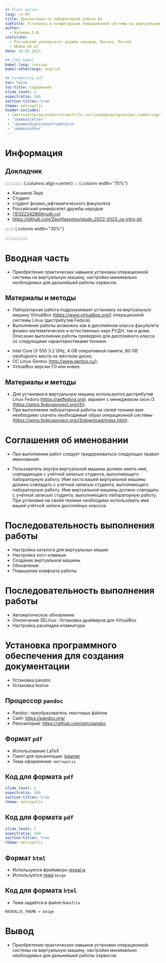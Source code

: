 ```yaml
---
## Front matter
lang: ru-RU
title: Презентация по лабораторной работе №1
subtitle: Установка и конфигурация операционной системы на виртуальную машину
author:
  - Касымов.З.Ф.
institute:
  - Российский университет дружбы народов, Москва, Россия
  - НКАбд-04-22
date: 18.02.2023

## i18n babel
babel-lang: russian
babel-otherlangs: english

## Formatting pdf
toc: false
toc-title: Содержание
slide_level: 2
aspectratio: 169
section-titles: true
theme: metropolis
header-includes:
 - \metroset{progressbar=frametitle,sectionpage=progressbar,numbering=fraction}
 - '\makeatletter'
 - '\beamer@ignorenonframefalse'
 - '\makeatother'
---
```


# Информация

## Докладчик

:::::::::::::: {.columns align=center}
::: {.column width="70%"}

  * Касымов Заур
  * Студент
  * студент физико_мфтематического факультета
  * Российский университет дружбы народов
  * [1032224286@rudn.ru]
  * <https://github.com/ZaurKasymov/study_2022-2023_os-intro.git>

:::
::: {.column width="30%"}



:::
::::::::::::::

# Вводная часть
- Приобретение практических навыков установки операционной системы на виртуальную машину, настройки минимально необходимых для дальнейшей работы сервисов.

## Материалы и методы

- Лабораторная работа подразумевает установку на виртуальную машину VirtualBox (https://www.virtualbox.org/) операционной системы Linux (дистрибутив Fedora).
- Выполнение работы возможно как в дисплейном классе факультета физико-математических и естественных наук РУДН, так и дома. Описание выполнения работы приведено для дисплейного класса со следующими характеристиками техники:
* Intel Core i3-550 3.2 GHz, 4 GB оперативной памяти, 80 GB свободного места на жёстком диске;
* ОС Linux Gentoo (http://www.gentoo.ru/);
* VirtualBox версии 7.0 или новее.

## Материалы и методы

- Для установки в виртуальную машину используется дистрибутив Linux Fedora (https://getfedora.org), вариант с менеджером окон i3 (https://spins.fedoraproject.org/i3/).
- При выполнении лабораторной работы на своей технике вам необходимо скачать необходимый образ операционной системы (https://spins.fedoraproject.org/i3/download/index.html).

# Соглашения об именовании
- При выполнении работ следует придерживаться следующих правил именования:

- Пользователь внутри виртуальной машины должен иметь имя, совпадающее с учётной записью студента, выполняющего лабораторную работу.
    Имя хоста вашей виртуальной машины должно совпадать с учётной записью студента, выполняющего лабораторную работу.
    Имя виртуальной машины должно совпадать с учётной записью студента, выполняющего лабораторную работу.
    При установке на своей технике необходимо использовать имя вашей учётной записи дисплейных классов. 
    
# Последовательность выполнения работы 

- Настройка каталога для виртуальных машин
- Настройка хост-клавиши
- Создание виртуальной машины
- Обновления
- Повышение комфорта работы

# Последовательность выполнения работы 
- Автоматическое обновление
- Отключение SELinux
-Установка драйверов для VirtualBox
- Настройка раскладки клавиатуры

# Установка программного обеспечения для создания документации
- Установка pandoc
- Установка texlive

## Процессор `pandoc`

- Pandoc: преобразователь текстовых файлов
- Сайт: <https://pandoc.org/>
- Репозиторий: <https://github.com/jgm/pandoc>

## Формат `pdf`

- Использование LaTeX
- Пакет для презентации: [beamer](https://ctan.org/pkg/beamer)
- Тема оформления: `metropolis`

## Код для формата `pdf`

```yaml
slide_level: 2
aspectratio: 169
section-titles: true
theme: metropolis
```

## Код для формата `pdf`

```yaml
slide_level: 2
aspectratio: 169
section-titles: true
theme: metropolis
```

## Формат `html`

- Используется фреймворк [reveal.js](https://revealjs.com/)
- Используется [тема](https://revealjs.com/themes/) `beige`

## Код для формата `html`

- Тема задаётся в файле `Makefile`

```make
REVEALJS_THEME = beige 
```

# Вывод
- Приобретение практических навыков установки операционной системы на виртуальную машину, настройки минимально необходимых для дальнейшей работы сервисов.


